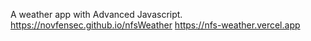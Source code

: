 A weather app with Advanced Javascript.
https://novfensec.github.io/nfsWeather
https://nfs-weather.vercel.app
